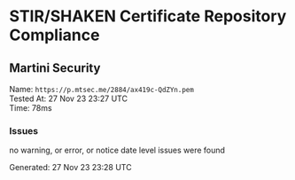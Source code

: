 # STIR/SHAKEN Certificate Repository Compliance

## Martini Security

Name: `https://p.mtsec.me/2884/ax419c-QdZYn.pem`\
Tested At: 27 Nov 23 23:27 UTC\
Time: 78ms

### Issues

no warning, or error, or notice date level issues were found

Generated: 27 Nov 23 23:28 UTC